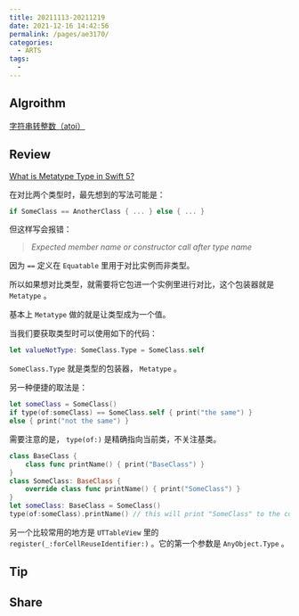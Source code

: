 ```yaml
---
title: 20211113-20211219
date: 2021-12-16 14:42:56
permalink: /pages/ae3170/
categories:
  - ARTS
tags:
  - 
---
```

## Algroithm

[字符串转整数（atoi）](/pages/f67c9a/)

## Review

[What is Metatype Type in Swift 5?](https://medium.com/@junsu-kim/what-is-metatype-type-in-swift-5-964730cb6b2c)

在对比两个类型时，最先想到的写法可能是：

```swift
if SomeClass == AnotherClass { ... } else { ... }
```

但这样写会报错：

> *Expected member name or constructor call after type name*

因为 `==` 定义在 `Equatable` 里用于对比实例而非类型。

所以如果想对比类型，就需要将它包进一个实例里进行对比，这个包装器就是  `Metatype` 。

基本上 `Metatype` 做的就是让类型成为一个值。

当我们要获取类型时可以使用如下的代码：

```swift
let valueNotType: SomeClass.Type = SomeClass.self
```

`SomeClass.Type` 就是类型的包装器， `Metatype` 。

另一种便捷的取法是：

```swift
let someClass = SomeClass()
if type(of:someClass) == SomeClass.self { print("the same") }
else { print("not the same") }
```

需要注意的是， `type(of:)` 是精确指向当前类，不关注基类。

```swift
class BaseClass { 
    class func printName() { print("BaseClass") }
}
class SomeClass: BaseClass { 
    override class func printName() { print("SomeClass") }
}
let someClass: BaseClass = SomeClass()
type(of:someClass).printName() // this will print "SomeClass" to the console.
```

另一个比较常用的地方是 `UTTableView` 里的 `register(_:forCellReuseIdentifier:)` 。它的第一个参数是 `AnyObject.Type` 。

## Tip

## Share